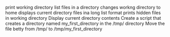 print working directory
list files in a directory
changes workng directory to home 
displays current directory files ina long list format
prints hidden files in working directory
Display current directory contents
Create a script that creates a directory named my_first_directory in the /tmp/ directory
Move the file betty from /tmp/ to /tmp/my_first_directory
